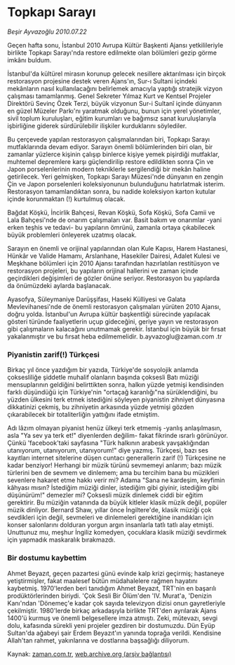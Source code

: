 # Topkapı Sarayı

*Beşir Ayvazoğlu 2010.07.22*

<td class="columnist-detail">
<p>Geçen hafta sonu, İstanbul 2010 Avrupa Kültür Başkenti Ajansı yetkilileriyle birlikte Topkapı Sarayı'nda restore edilmekte olan bölümleri gezip görme imkânı buldum.</p>
<p>
<div id="haberMetinDiv">
<p>İstanbul'da kültürel mirasın korunup gelecek nesillere aktarılması için birçok restorasyon projesine destek veren Ajans'ın, Sur-ı Sultani içindeki mekânların nasıl kullanılacağını belirlemek amacıyla yaptığı stratejik vizyon çalışması tamamlanmış. Genel Sekreter Yılmaz Kurt ve Kentsel Projeler Direktörü Sevinç Özek Terzi, büyük vizyonun Sur-i Sultanî içinde dünyanın en güzel Müzeler Parkı'nı yaratmak olduğunu, bunun için yerel yönetimler, sivil toplum kuruluşları, eğitim kurumları ve bağımsız sanat kuruluşlarıyla işbirliğine giderek sürdürülebilir ilişkiler kurduklarını söylediler.
<p>Bu çerçevede yapılan restorasyon çalışmalarından biri, Topkapı Sarayı mutfaklarında devam ediyor. Sarayın önemli bölümlerinden biri olan, bir zamanlar yüzlerce kişinin çalışıp binlerce kişiye yemek pişirdiği mutfaklar, muhtemel depremlere karşı güçlendirilip restore edildikten sonra Çin ve Japon porselenlerinin modern tekniklerle sergilendiği bir mekân haline getirilecek. Yeri gelmişken, Topkapı Sarayı Müzesi'nde dünyanın en zengin Çin ve Japon porselenleri koleksiyonunun bulunduğunu hatırlatmak isterim. Restorasyon tamamlandıktan sonra, bu nadide koleksiyon karton kutular içinde korunmaktan (!) kurtulmuş olacak.
<p>Bağdat Köşkü, İncirlik Bahçesi, Revan Köşkü, Sofa Köşkü, Sofa Camii ve Lala Bahçesi'nde de onarım çalışmaları var. Basit bakım ve onarımlar -yani erken teşhis ve tedavi- bu yapıların ömrünü, zamanla ortaya çıkabilecek büyük problemleri önleyerek uzatmış olacak.
<p>Sarayın en önemli ve orijinal yapılarından olan Kule Kapısı, Harem Hastanesi, Hünkâr ve Valide Hamamı, Arslanhane, Hasekiler Dairesi, Adalet Kulesi ve Meşkhane bölümleri için 2010 Ajansı tarafından hazırlatılan restitüsyon ve restorasyon projeleri, bu yapıların orijinal hallerini ve zaman içinde geçirdikleri değişimleri de gözler önüne seriyor. Restorasyon bu yapılarda da önümüzdeki aylarda başlanacak.
<p>Ayasofya, Süleymaniye Darüşşifası, Haseki Külliyesi ve Galata Mevlevihanesi'nde de önemli restorasyon çalışmaları yürüten 2010 Ajansı, doğru yolda. İstanbul'un Avrupa kültür başkentliği sürecinde yapılacak gösteri türünde faaliyetlerin uçup gideceğini, geriye yayın ve restorasyon gibi çalışmaların kalacağını unutmamak gerekir. İstanbul için büyük bir fırsat yakalanmıştır ve bu fırsat heba edilmemelidir. b.ayvazoglu@zaman.com .tr
<p><h3>Piyanistin zarif(!) Türkçesi</h3>
<p>Birkaç yıl önce yazdığım bir yazıda, Türkiye'de sosyolojik anlamda çoksesliliğe şiddetle muhalif olanların başında çoksesli Batı müziği mensuplarının geldiğini belirttikten sonra, halkın yüzde yetmişi kendisinden farklı düşündüğü için Türkiye'nin "ortaçağ karanlığı"na sürüklendiğini, bu yüzden ülkesini terk etmek istediğini söyleyen piyanistin zihniyet dünyasına dikkatinizi çekmiş, bu zihniyetin arkasında yüzde yetmişi gözden çıkarabilecek bir totaliterliğin yattığını ifade etmiştim.
<p>Adı lâzım olmayan piyanist henüz ülkeyi terk etmemiş -yanlış anlaşılmasın, asla "Ya sev ya terk et!" diyenlerden değilim- fakat fikrinde ısrarlı görünüyor. Çünkü 'facebook'taki sayfasına "Türk halkının arabesk yavşaklığından utanıyorum, utanıyorum, utanıyorum!" diye yazmış. Türkçesi, bazı ses kayıtları internet sitelerine düşen cuntacı generallerin zarif (!) Türkçesine ne kadar benziyor! Herhangi bir müzik türünü sevmemeyi anlarım; bazı müzik türlerini ben de sevmem ve dinlemem; ama bu tercihim bana bu müzikleri sevenlere hakaret etme hakkı verir mi? Adama "Sana ne kardeşim, keyfimin kâhyası mısın? İstediğim müziği dinler, istediğim gibi giyinir, istediğim gibi düşünürüm!" demezler mi? Çoksesli müzik dinlemek ciddi bir eğitim gerektirir. Bu müziğin vatanında da büyük kitleler klasik müzik değil, popüler müzik dinliyor. Bernard Shaw, yıllar önce İngiltere'de, klasik müziği çok sevdikleri için değil, sevmeleri ve dinlemeleri gerektiğine inandıkları için konser salonlarını dolduran yorgun argın insanlarla tatlı tatlı alay etmişti. Unuttunuz mu, meşhur İngiliz komedyen, çocuklara klasik müziği sevdirmek için yapmadık maskaralık bırakmazdı.
<p><h3>Bir dostumu kaybettim</h3>
<p>Ahmet Beyazıt, geçen pazartesi günü evinde kalp krizi geçirmiş; hastaneye yetiştirmişler, fakat maalesef bütün müdahalelere rağmen hayatını kaybetmiş. 1970'lerden beri tanıdığım Ahmet Beyazıt, TRT'nin en başarılı prodüktörlerinden biriydi. 'Çok Sesli Bir Ölüm'den 'IV. Murat'a, 'Denizin Kanı'ndan 'Dönemeç'e kadar çok sayıda televizyon dizisi onun gayretleriyle çekilmiştir. 1980'lerde birkaç arkadaşıyla birlikte TRT'den ayrılarak Ajans 1400'ü kurmuş ve önemli belgesellere imza atmıştı. Zeki, mütevazı, sevgi dolu, kafasında sürekli yeni projeler gezdiren bir dostumuzdu. Dün Eyüp Sultan'da ağabeyi şair Erdem Beyazıt'ın yanında toprağa verildi. Kendisine Allah'tan rahmet, yakınlarına ve dostlarına başsağlığı diliyorum.</p></p></p></p></p></p></p></p></p></p></div>
</p>
<a href="http://web.archive.org/web/20101225014237/mailto:b.ayvazoglu@zaman.com.tr">
</a></td>

Kaynak: [zaman.com.tr](http://zaman.com.tr/yazar.do?yazino=1007523), [web.archive.org (arşiv bağlantısı)](http://web.archive.org/web/20101225014237/http://zaman.com.tr/yazar.do?yazino=1007523)
